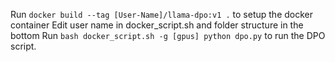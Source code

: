 Run ```docker build --tag [User-Name]/llama-dpo:v1 .``` to setup the docker container
Edit user name in docker_script.sh and folder structure in the bottom
Run ```bash docker_script.sh -g [gpus] python dpo.py``` to run the DPO script.